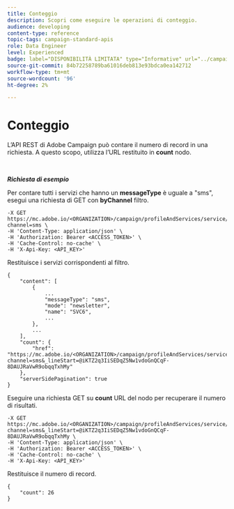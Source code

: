 ```yaml
---
title: Conteggio
description: Scopri come eseguire le operazioni di conteggio.
audience: developing
content-type: reference
topic-tags: campaign-standard-apis
role: Data Engineer
level: Experienced
badge: label="DISPONIBILITÀ LIMITATA" type="Informative" url="../campaign-standard-migration-home.md" tooltip="Limitato agli utenti Campaign Standard migrati"
source-git-commit: 84b72258789ba61016deb813e93bdca0ea142712
workflow-type: tm+mt
source-wordcount: '96'
ht-degree: 2%

---
```


# Conteggio

L’API REST di Adobe Campaign può contare il numero di record in una richiesta. A questo scopo, utilizza l’URL restituito in **count** nodo.

<br/>

***Richiesta di esempio***

Per contare tutti i servizi che hanno un **messageType** è uguale a &quot;sms&quot;, esegui una richiesta di GET con **byChannel** filtro.

```
-X GET https://mc.adobe.io/<ORGANIZATION>/campaign/profileAndServices/service/byChannel?channel=sms \
-H 'Content-Type: application/json' \
-H 'Authorization: Bearer <ACCESS_TOKEN>' \
-H 'Cache-Control: no-cache' \
-H 'X-Api-Key: <API_KEY>'
```

Restituisce i servizi corrispondenti al filtro.

```
{
    "content": [
        {
            ...
            "messageType": "sms",
            "mode": "newsletter",
            "name": "SVC6",
            ...
        },
        ...
    ],
    "count": {
        "href": "https://mc.adobe.io/<ORGANIZATION>/campaign/profileAndServices/service/byChannel/_count?channel=sms&_lineStart=@iKTZ2q3IiSEDqZ5Nw1vdoGnQCqF-8DAUJRaVwR9obqqTxhMy"
    },
    "serverSidePagination": true
}
```

Eseguire una richiesta GET su **count** URL del nodo per recuperare il numero di risultati.

```
-X GET https://mc.adobe.io/<ORGANIZATION>/campaign/profileAndServices/service/byChannel/_count?channel=sms&_lineStart=@iKTZ2q3IiSEDqZ5Nw1vdoGnQCqF-8DAUJRaVwR9obqqTxhMy \
-H 'Content-Type: application/json' \
-H 'Authorization: Bearer <ACCESS_TOKEN>' \
-H 'Cache-Control: no-cache' \
-H 'X-Api-Key: <API_KEY>'
```

Restituisce il numero di record.

```
{
    "count": 26
}
```
